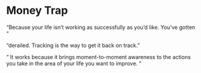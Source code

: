 # Money Trap

“Because your life isn’t working as successfully as you’d like. You’ve gotten ”

“derailed. Tracking is the way to get it back on track.”

“ It works because it brings moment-to-moment awareness to the actions you take in the area of your life you want to improve. ”
